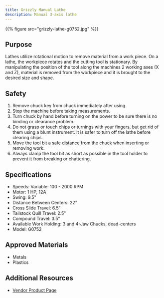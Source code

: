 ```yaml
---
title: Grizzly Manual Lathe
description: Manual 3-axis lathe
---
```


{{% figure src="grizzly-lathe-g0752.jpg" %}}

## Purpose
Lathes utilize rotational motion to remove material from a work piece. On a lathe, the workpiece rotates and the cutting tool is stationary. By manipulating the position of the tool along the machines 2 working axes (X and Z), material is removed from the workpiece and it is brought to the desired size and shape.

## Safety
1. Remove chuck key from chuck immediately after using.
2. Stop the machine before taking measurements.
3. Turn chuck by hand before turning on the power to be sure there is no binding or clearance problem.
4. Do not grasp or touch chips or turnings with your fingers, but get rid of them using a blunt instrument. It is safer to turn off the lathe before clearing chips.
5. Move the tool bit a safe distance from the chuck when inserting or removing work.
6. Always clamp the tool bit as short as possible in the tool holder to prevent it from breaking or chattering.

## Specifications
- Speeds: Variable: 100 - 2000 RPM
- Motor: 1 HP, 12A
- Swing: 9.5"
- Distance Between Centers: 22"
- Cross Slide Travel: 6.5"
- Tailstock Quill Travel: 2.5"
- Compound Travel: 3.5"
- Available Work Holding: 3 and 4-Jaw Chucks, dead-centers
- Model: G0752

## Approved Materials
- Metals
- Plastics

## Additional Resources
- [Vendor Product Page][1]

[1]: https://www.grizzly.com/products/grizzly-10-x-22-variable-speed-lathe/g0752